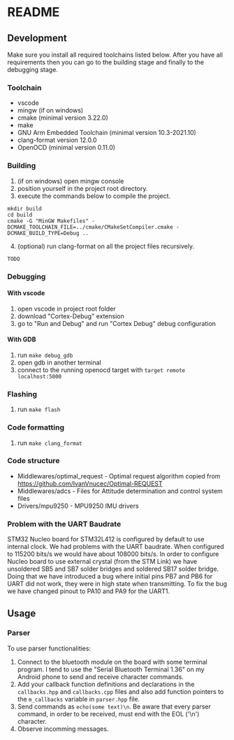# README

## Development
Make sure you install all required toolchains listed below. After you have all requirements then you can go to the building stage and finally to the debugging stage.

### Toolchain
- vscode
- mingw (if on windows)
- cmake (minimal version 3.22.0)
- make
- GNU Arm Embedded Toolchain (minimal version 10.3-2021.10)
- clang-format version 12.0.0
- OpenOCD (minimal version 0.11.0)

### Building
1. (if on windows) open mingw console
2. position yourself in the project root directory.  
3. execute the commands below to compile the project.
```console
mkdir build
cd build
cmake -G "MinGW Makefiles" -DCMAKE_TOOLCHAIN_FILE=../cmake/CMakeSetCompiler.cmake -DCMAKE_BUILD_TYPE=Debug ..
```
4. (optional) run clang-format on all the project files recursively.
```
TODO
```

### Debugging
#### With vscode
1. open vscode in project root folder
2. download "Cortex-Debug" extension
3. go to "Run and Debug" and run "Cortex Debug" debug configuration
#### With GDB
1. run `make debug_gdb`
2. open gdb in another terminal
3. connect to the running openocd target with `target remote localhost:5000`

### Flashing
1. run `make flash`

### Code formatting
1. run `make clang_format`

### Code structure
- Middlewares/optimal_request - Optimal request algorithm copied from https://github.com/IvanVnucec/Optimal-REQUEST
- Middlewares/adcs - Files for Attitude determination and control system files
- Drivers/mpu9250 - MPU9250 IMU drivers

### Problem with the UART Baudrate
STM32 Nucleo board for STM32L412 is configured by default to use internal clock. We had problems with the UART baudrate. When configured to 115200 bits/s we would have about 108000 bits/s. In order to configure Nucleo board to use external crystal (from the STM Link) we have unsoldered SB5 and SB7 solder bridges and soldered SB17 solder bridge. Doing that we have introduced a bug where initial pins PB7 and PB6 for UART did not work, they were in high state when transmitting. To fix the bug we have changed pinout to PA10 and PA9 for the UART1. 
	
## Usage
### Parser
To use parser functionalities:
1. Connect to the bluetooth module on the board with some terminal program. I tend to use the "Serial Bluetooth Terminal 1.36" on my Android phone to send and receive character commands. 
2. Add your callback function definitions and declarations in the `callbacks.hpp` and `callbacks.cpp` files and also add function pointers to the `m_callbacks` variable in `parser.hpp` file.
3. Send commands as `echo(some text)\n`. Be aware that every parser command, in order to be received, must end with the EOL ('\n') character.
4. Observe incomming messages.
